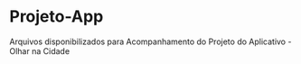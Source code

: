 # Projeto-App
Arquivos disponibilizados para Acompanhamento do Projeto do Aplicativo - Olhar na Cidade
